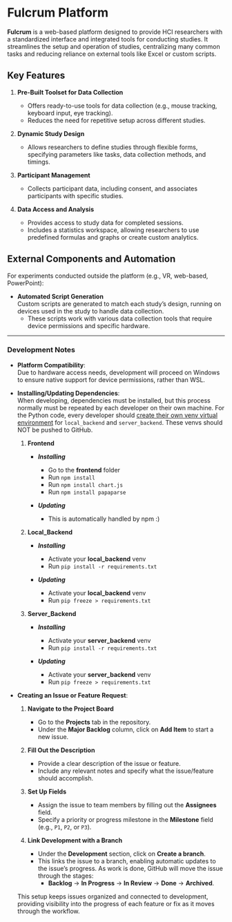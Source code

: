 # Fulcrum Platform

**Fulcrum** is a web-based platform designed to provide HCI researchers with a standardized interface and integrated tools for conducting studies. It streamlines the setup and operation of studies, centralizing many common tasks and reducing reliance on external tools like Excel or custom scripts.

## Key Features

1. **Pre-Built Toolset for Data Collection**

   - Offers ready-to-use tools for data collection (e.g., mouse tracking, keyboard input, eye tracking).
   - Reduces the need for repetitive setup across different studies.

2. **Dynamic Study Design**

   - Allows researchers to define studies through flexible forms, specifying parameters like tasks, data collection methods, and timings.

3. **Participant Management**

   - Collects participant data, including consent, and associates participants with specific studies.

4. **Data Access and Analysis**
   - Provides access to study data for completed sessions.
   - Includes a statistics workspace, allowing researchers to use predefined formulas and graphs or create custom analytics.

## External Components and Automation

For experiments conducted outside the platform (e.g., VR, web-based, PowerPoint):

- **Automated Script Generation**  
   Custom scripts are generated to match each study’s design, running on devices used in the study to handle data collection.
  - These scripts work with various data collection tools that require device permissions and specific hardware.

---

### Development Notes

- **Platform Compatibility**:  
   Due to hardware access needs, development will proceed on Windows to ensure native support for device permissions, rather than WSL.

- **Installing/Updating Dependencies**:  
   When developing, dependencies must be installed, but this process normally must be repeated by each developer on their own machine. For the Python code, every developer should [create their own venv virtual environment](https://realpython.com/python-virtual-environments-a-primer/) for `local_backend` and `server_backend`. These venvs should NOT be pushed to GitHub.

  1.  **Frontend**

      - **_Installing_**

        - Go to the **frontend** folder
        - Run `npm install`
        - Run `npm install chart.js`
        - Run `npm install papaparse`

      - **_Updating_**
        - This is automatically handled by npm :)

  2.  **Local_Backend**

      - **_Installing_**

        - Activate your **local_backend** venv
        - Run `pip install -r requirements.txt`

      - **_Updating_**
        - Activate your **local_backend** venv
        - Run `pip freeze > requirements.txt`

  3.  **Server_Backend**

      - **_Installing_**

        - Activate your **server_backend** venv
        - Run `pip install -r requirements.txt`

      - **_Updating_**
        - Activate your **server_backend** venv
        - Run `pip freeze > requirements.txt`

- **Creating an Issue or Feature Request**:

  1.  **Navigate to the Project Board**

      - Go to the **Projects** tab in the repository.
      - Under the **Major Backlog** column, click on **Add Item** to start a new issue.

  2.  **Fill Out the Description**

      - Provide a clear description of the issue or feature.
      - Include any relevant notes and specify what the issue/feature should accomplish.

  3.  **Set Up Fields**

      - Assign the issue to team members by filling out the **Assignees** field.
      - Specify a priority or progress milestone in the **Milestone** field (e.g., `P1`, `P2`, or `P3`).

  4.  **Link Development with a Branch**
      - Under the **Development** section, click on **Create a branch**.
      - This links the issue to a branch, enabling automatic updates to the issue’s progress. As work is done, GitHub will move the issue through the stages:
        - **Backlog** → **In Progress** → **In Review** → **Done** → **Archived**.

  This setup keeps issues organized and connected to development, providing visibility into the progress of each feature or fix as it moves through the workflow.
